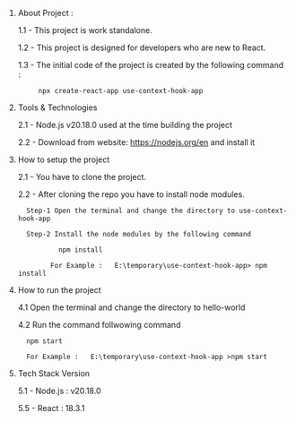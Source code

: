 
1) About Project :

      1.1 - This project is work standalone.
   
      1.2 - This project is designed for developers who are new to React.
   
      1.3 - The initial code of the project is created by the following command :

            npx create-react-app use-context-hook-app 


2) Tools & Technologies

   2.1 -  Node.js v20.18.0 used at the time building the project

   2.2 -  Download from website: https://nodejs.org/en and install it

  

           

3) How to setup the project

    2.1 - You have to clone the project.

    2.2 - After cloning the repo you have to install node modules.

         Step-1 Open the terminal and change the directory to use-context-hook-app 

         Step-2 Install the node modules by the following command

                 npm install

               For Example :   E:\temporary\use-context-hook-app> npm install



4) How to run the project

   4.1 Open the terminal and change the directory to hello-world

   4.2 Run the command follwowing command

         npm start

         For Example :   E:\temporary\use-context-hook-app >npm start
   

5) Tech Stack Version

   5.1 -  Node.js : v20.18.0

   5.5 -  React :  18.3.1
   

